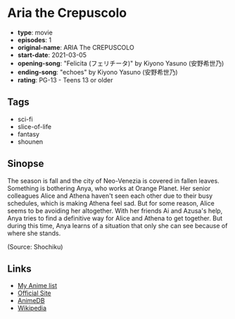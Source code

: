 # Aria the Crepuscolo

-   **type**: movie
-   **episodes**: 1
-   **original-name**: ARIA The CREPUSCOLO
-   **start-date**: 2021-03-05
-   **opening-song**: "Felicita (フェリチータ)" by Kiyono Yasuno (安野希世乃)
-   **ending-song**: "echoes" by Kiyono Yasuno (安野希世乃)
-   **rating**: PG-13 - Teens 13 or older

## Tags

-   sci-fi
-   slice-of-life
-   fantasy
-   shounen

## Sinopse

The season is fall and the city of Neo-Venezia is covered in fallen leaves. Something is bothering Anya, who works at Orange Planet. Her senior colleagues Alice and Athena haven't seen each other due to their busy schedules, which is making Athena feel sad. But for some reason, Alice seems to be avoiding her altogether. With her friends Ai and Azusa's help, Anya tries to find a definitive way for Alice and Athena to get together. But during this time, Anya learns of a situation that only she can see because of where she stands.

(Source: Shochiku)

## Links

-   [My Anime list](https://myanimelist.net/anime/41674/Aria_the_Crepuscolo)
-   [Official Site](https://www.ariacompany.net/)
-   [AnimeDB](http://anidb.info/perl-bin/animedb.pl?show=anime&aid=15499)
-   [Wikipedia](<https://en.wikipedia.org/wiki/Aria_(manga)#Anime>)
